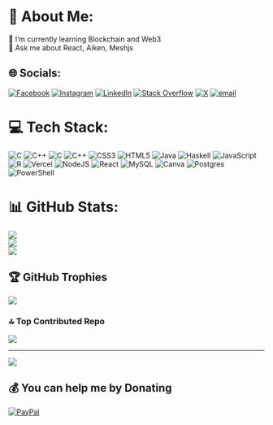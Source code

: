 # 💫 About Me:
🌱 I’m currently learning Blockchain and Web3<br>💬 Ask me about React, Aiken, Meshjs


## 🌐 Socials:
[![Facebook](https://img.shields.io/badge/Facebook-%231877F2.svg?logo=Facebook&logoColor=white)](https://facebook.com/van.tuan.13205) [![Instagram](https://img.shields.io/badge/Instagram-%23E4405F.svg?logo=Instagram&logoColor=white)](https://instagram.com/_vtuann.205) [![LinkedIn](https://img.shields.io/badge/LinkedIn-%230077B5.svg?logo=linkedin&logoColor=white)](https://linkedin.com/in/ngo-van-tuan-127b2a331) [![Stack Overflow](https://img.shields.io/badge/-Stackoverflow-FE7A16?logo=stack-overflow&logoColor=white)](https://stackoverflow.com/users/30691120) [![X](https://img.shields.io/badge/X-black.svg?logo=X&logoColor=white)](https://x.com/vtuann_13205) [![email](https://img.shields.io/badge/Email-D14836?logo=gmail&logoColor=white)](mailto:vantuan132005@gmail.com) 

# 💻 Tech Stack:
![C](https://img.shields.io/badge/c-%2300599C.svg?style=for-the-badge&logo=c&logoColor=white) ![C++](https://img.shields.io/badge/c++-%2300599C.svg?style=for-the-badge&logo=c%2B%2B&logoColor=white) ![C](https://img.shields.io/badge/c-%2300599C.svg?style=for-the-badge&logo=c&logoColor=white) ![C++](https://img.shields.io/badge/c++-%2300599C.svg?style=for-the-badge&logo=c%2B%2B&logoColor=white) ![CSS3](https://img.shields.io/badge/css3-%231572B6.svg?style=for-the-badge&logo=css3&logoColor=white) ![HTML5](https://img.shields.io/badge/html5-%23E34F26.svg?style=for-the-badge&logo=html5&logoColor=white) ![Java](https://img.shields.io/badge/java-%23ED8B00.svg?style=for-the-badge&logo=openjdk&logoColor=white) ![Haskell](https://img.shields.io/badge/Haskell-5e5086?style=for-the-badge&logo=haskell&logoColor=white) ![JavaScript](https://img.shields.io/badge/javascript-%23323330.svg?style=for-the-badge&logo=javascript&logoColor=%23F7DF1E) ![R](https://img.shields.io/badge/r-%23276DC3.svg?style=for-the-badge&logo=r&logoColor=white) ![Vercel](https://img.shields.io/badge/vercel-%23000000.svg?style=for-the-badge&logo=vercel&logoColor=white) ![NodeJS](https://img.shields.io/badge/node.js-6DA55F?style=for-the-badge&logo=node.js&logoColor=white) ![React](https://img.shields.io/badge/react-%2320232a.svg?style=for-the-badge&logo=react&logoColor=%2361DAFB) ![MySQL](https://img.shields.io/badge/mysql-4479A1.svg?style=for-the-badge&logo=mysql&logoColor=white) ![Canva](https://img.shields.io/badge/Canva-%2300C4CC.svg?style=for-the-badge&logo=Canva&logoColor=white) ![Postgres](https://img.shields.io/badge/postgres-%23316192.svg?style=for-the-badge&logo=postgresql&logoColor=white) ![PowerShell](https://img.shields.io/badge/PowerShell-%235391FE.svg?style=for-the-badge&logo=powershell&logoColor=white)
# 📊 GitHub Stats:
![](https://github-readme-stats.vercel.app/api?username=vantuann205&theme=rose&hide_border=false&include_all_commits=true&count_private=false)<br/>
![](https://nirzak-streak-stats.vercel.app/?user=vantuann205&theme=rose&hide_border=false)<br/>
![](https://github-readme-stats.vercel.app/api/top-langs/?username=vantuann205&theme=rose&hide_border=false&include_all_commits=true&count_private=false&layout=compact)

## 🏆 GitHub Trophies
![](https://github-profile-trophy.vercel.app/?username=vantuann205&theme=onedark&no-frame=true&no-bg=false&margin-w=4)

### 🔝 Top Contributed Repo
![](https://github-contributor-stats.vercel.app/api?username=vantuann205&limit=5&theme=apprentice&combine_all_yearly_contributions=true)

---
[![](https://visitcount.itsvg.in/api?id=vantuann205&icon=10&color=2)](https://visitcount.itsvg.in)

  ## 💰 You can help me by Donating
  [![PayPal](https://img.shields.io/badge/PayPal-00457C?style=for-the-badge&logo=paypal&logoColor=white)](https://paypal.me/tuanngo13205) 

  
<!-- Proudly created with GPRM ( https://gprm.itsvg.in ) -->
